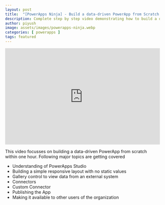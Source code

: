 ```yaml
---
layout: post
title:  "[PowerApps Ninja] - Build a data-driven PowerApp from Scratch in 1 hour"
description: Complete step by step video demonstrating how to build a data-driven PowerApp from scratch
author: piyush
image: assets/images/powerapps-ninja.webp
categories: [ powerapps ]
tags: featured
---
```

<iframe style="width:100%;" height="315" src="https://www.youtube.com/embed/xtkQjWktDos" frameborder="0" allowfullscreen></iframe>

This video focusses on building a data-driven PowerApp from scratch within one hour.
Following major topics are getting covered

* Understanding of PowerApps Studio
* Building a simple responsive layout with no static values
* Gallery control to view data from an external system
* Connectors
* Custom Connector
* Publishing the App
* Making it available to other users of the organization